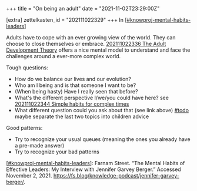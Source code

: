 +++
title = "On being an adult"
date = "2021-11-02T23:29:00Z"

[extra]
zettelkasten_id = "202111022329"
+++
In [[#knowproj-mental-habits-leaders](/zettelkasten/tags/knowproj-mental-habits-leaders)]

Adults have to cope with an ever growing view of the world. They can choose to close themselves or embrace. [202111022336 The Adult Development Theory](/zettelkasten/202111022336-the-adult-development-theory) offers a nice mental model to understand and face the challenges around a ever-more complex world.

Tough questions:
- How do we balance our lives and our evolution?
- Who am I being and is that someone I want to be?
- (When being hasty) Have I really seen that before?
- What's the different perspective I/we/you could have here? see [202111022344 Simple habits for complex times](/zettelkasten/202111022344-simple-habits-for-complex-times)
- What different question could you ask about that (see link above)
[#todo](/zettelkasten/tags/todo) maybe separate the last two topics into children advice

Good patterns:
- Try to recognize your usual queues (meaning the ones you already have a pre-made answer)
- Try to recognize your bad patterns

[[#knowproj-mental-habits-leaders](/zettelkasten/tags/knowproj-mental-habits-leaders)]: Farnam Street. “The Mental Habits of Effective Leaders: My Interview with Jennifer Garvey Berger.” Accessed November 2, 2021. https://fs.blog/knowledge-podcast/jennifer-garvey-berger/.
